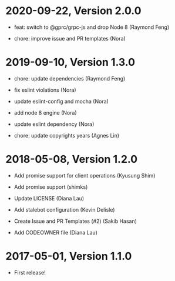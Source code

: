 2020-09-22, Version 2.0.0
=========================

 * feat: switch to @gprc/grpc-js and drop Node 8 (Raymond Feng)

 * chore: improve issue and PR templates (Nora)


2019-09-10, Version 1.3.0
=========================

 * chore: update dependencies (Raymond Feng)

 * fix eslint violations (Nora)

 * update eslint-config and mocha (Nora)

 * add node 8 engine (Nora)

 * update eslint dependency (Nora)

 * chore: update copyrights years (Agnes Lin)


2018-05-08, Version 1.2.0
=========================

 * Add promise support for client operations (Kyusung Shim)

 * Add promise support (shimks)

 * Update LICENSE (Diana Lau)

 * Add stalebot configuration (Kevin Delisle)

 * Create Issue and PR Templates (#2) (Sakib Hasan)

 * Add CODEOWNER file (Diana Lau)


2017-05-01, Version 1.1.0
=========================

 * First release!

